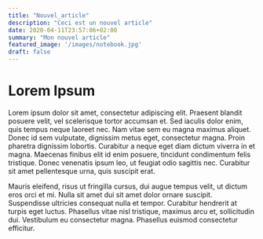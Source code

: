 ```yaml
---
title: "Nouvel_article"
description: "Ceci est un nouvel article"
date: 2020-04-11T23:57:06+02:00
summary: "Mon nouvel article"
featured_image: '/images/notebook.jpg'
draft: false
---
```


# Lorem Ipsum

 Lorem ipsum dolor sit amet, consectetur adipiscing elit. Praesent blandit posuere velit, vel scelerisque tortor accumsan et. Sed iaculis dolor enim, quis tempus neque laoreet nec. Nam vitae sem eu magna maximus aliquet. Donec id sem vulputate, dignissim metus eget, consectetur magna. Proin pharetra dignissim lobortis. Curabitur a neque eget diam dictum viverra in et magna. Maecenas finibus elit id enim posuere, tincidunt condimentum felis tristique. Donec venenatis ipsum leo, ut feugiat odio sagittis nec. Curabitur sit amet pellentesque urna, quis suscipit erat.

Mauris eleifend, risus ut fringilla cursus, dui augue tempus velit, ut dictum eros orci et mi. Nulla sit amet dui sit amet dolor ornare suscipit. Suspendisse ultricies consequat nulla et tempor. Curabitur hendrerit at turpis eget luctus. Phasellus vitae nisl tristique, maximus arcu et, sollicitudin dui. Vestibulum eu consectetur magna. Phasellus euismod consectetur efficitur. 